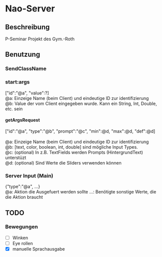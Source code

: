 # Nao-Server
## Beschreibung
P-Seminar Projekt des Gym.-Roth

## Benutzung
### SendClassName
### start:args
\["id":"@a", "value":?\]<br/>
@a: Einzeige Name (beim Client) und eindeutige ID zur identifizierung<br/>
@b: Value der vom Client eingegeben wurde. Kann ein String, Int, Double, etc. sein<br/>

#### getArgsRequest

\["id":"@a", "type":"@b", "prompt":"@c"\, "min":@d, "max":@d, "def":@d\]<br/>
<br/>
@a: Einzeige Name (beim Client) und eindeutige ID zur identifizierung<br/>
@b: [text, color, boolean, int, double] sind mögliche Input Types.<br/>
@c: (optional) In z.B. TextFields werden Prompts (HintergrundText) unterstüzt<br/>
@d: (optional) Sind Werte die Sliders verwenden können<br/>
    
### Server Input (Main)
{"type":"@a", ...}<br/>
@a: Aktion die Ausgefuert werden sollte
...: Benötigte sonstige Werte, die die Aktion braucht



## TODO
### Bewegungen
  - [ ] Winken
  - [ ] Eye rollen
  - [x] manuelle Sprachausgabe
